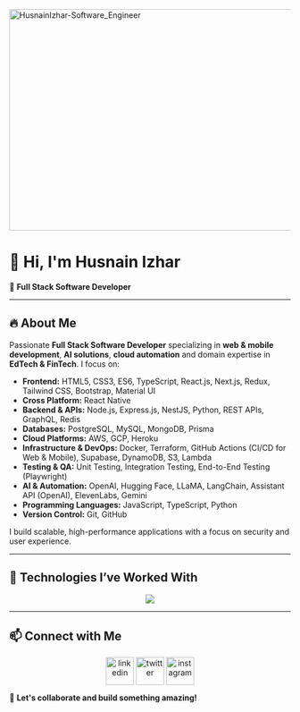 
<img width="1584" height="396" alt="HusnainIzhar-Software_Engineer" src="https://github.com/user-attachments/assets/96d5887d-526e-4316-823d-936865325bb4" />

# 👋 Hi, I'm Husnain Izhar  

🚀 **Full Stack Software Developer**  

---

## 🔥 About Me  

Passionate **Full Stack Software Developer** specializing in **web & mobile development**, **AI solutions**, **cloud automation** and domain expertise in **EdTech & FinTech**. I focus on:

- **Frontend:** HTML5, CSS3, ES6, TypeScript, React.js, Next.js, Redux, Tailwind CSS, Bootstrap, Material UI  
- **Cross Platform:** React Native  
- **Backend & APIs:** Node.js, Express.js, NestJS, Python, REST APIs, GraphQL, Redis  
- **Databases:** PostgreSQL, MySQL, MongoDB, Prisma  
- **Cloud Platforms:** AWS, GCP, Heroku  
- **Infrastructure & DevOps:** Docker, Terraform, GitHub Actions (CI/CD for Web & Mobile), Supabase, DynamoDB, S3, Lambda  
- **Testing & QA:** Unit Testing, Integration Testing, End-to-End Testing (Playwright)  
- **AI & Automation:** OpenAI, Hugging Face, LLaMA, LangChain, Assistant API (OpenAI), ElevenLabs, Gemini  
- **Programming Languages:** JavaScript, TypeScript, Python  
- **Version Control:** Git, GitHub  

I build scalable, high-performance applications with a focus on security and user experience.



---

## 🎯 Technologies I’ve Worked With

<p align="center">
  <a href="https://skillicons.dev">
    <img src="https://skillicons.dev/icons?i=git,aws,css,docker,postgres,prisma,dynamodb,express,figma,firebase,redis,github,html,js,linux,md,materialui,nginx,mongodb,mysql,nextjs,nodejs,postman,py,react,redux,tailwind,ts,vscode,kubernetes,anaconda,androidstudio,bash,cloudflare,githubactions,graphql,heroku,jest,pnpm,supabase,terraform,vercel&perline=14" />
  </a>
</p>

---

## 📫 Connect with Me  

<!--icons and links-->
<p align="center">
<a href="https://www.linkedin.com/in/husnainizhar/" target="blank"><img align="center" src="https://user-images.githubusercontent.com/88904952/234979284-68c11d7f-1acc-4f0c-ac78-044e1037d7b0.png" alt="linkedin" height="50" width="50" /></a>
<a href="https://twitter.com/husnainizhar" target="blank"><img align="center" src="https://user-images.githubusercontent.com/88904952/234980676-61bfb021-ecc8-48f7-88e6-34c1b06c4a58.png" alt="twitter" height="50" width="50" /></a> 
<a href="https://www.instagram.com/husnainizhar/" target="blank"><img align="center" src="https://user-images.githubusercontent.com/88904952/234981169-2dd1e58f-4b7e-468c-8213-034ba62156c3.png" alt="instagram" height="50" width="50" /></a>
</p>

  

🚀 **Let's collaborate and build something amazing!**  
